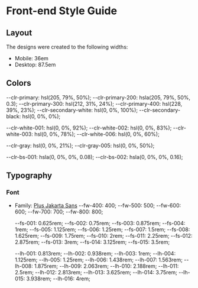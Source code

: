 # Front-end Style Guide

## Layout

The designs were created to the following widths:

- Mobile: 36em
- Desktop: 87.5em

## Colors

--clr-primary: hsl(205, 79%, 50%);
--clr-primary-200: hsla(205, 79%, 50%, 0.3);
--clr-primary-300: hsl(212, 31%, 24%);
--clr-primary-400: hsl(228, 39%, 23%);
--clr-secondary-white: hsl(0, 0%, 100%);
--clr-secondary-black: hsl(0, 0%, 0%);

--clr-white-001: hsl(0, 0%, 92%);
--clr-white-002: hsl(0, 0%, 83%);
--clr-white-003: hsl(0, 0%, 78%);
--clr-white-006: hsl(0, 0%, 60%);

--clr-gray: hsl(0, 0%, 21%);
--clr-gray-005: hsl(0, 0%, 50%);

--clr-bs-001: hsla(0, 0%, 0%, 0.08);
--clr-bs-002: hsla(0, 0%, 0%, 0.16);

## Typography

### Font

- Family: [Plus Jakarta Sans](https://fonts.google.com/specimen/Plus+Jakarta+Sans?query=Plus+Jakarta+Sans)
  --fw-400: 400;
  --fw-500: 500;
  --fw-600: 600;
  --fw-700: 700;
  --fw-800: 800;

  --fs-001: 0.625rem;
  --fs-002: 0.75rem;
  --fs-003: 0.875rem;
  --fs-004: 1rem;
  --fs-005: 1.125rem;
  --fs-006: 1.25rem;
  --fs-007: 1.5rem;
  --fs-008: 1.625rem;
  --fs-009: 1.75rem;
  --fs-010: 2rem;
  --fs-011: 2.25rem;
  --fs-012: 2.875rem;
  --fs-013: 3rem;
  --fs-014: 3.125rem;
  --fs-015: 3.5rem;

  --lh-001: 0.813rem;
  --lh-002: 0.938rem;
  --lh-003: 1rem;
  --lh-004: 1.125rem;
  --lh-005: 1.25rem;
  --lh-006: 1.438rem;
  --lh-007: 1.563rem;
  --lh-008: 1.875rem;
  --lh-009: 2.063rem;
  --lh-010: 2.188rem;
  --lh-011: 2.5rem;
  --lh-012: 2.813rem;
  --lh-013: 3.625rem;
  --lh-014: 3.75rem;
  --lh-015: 3.938rem;
  --lh-016: 4rem;
